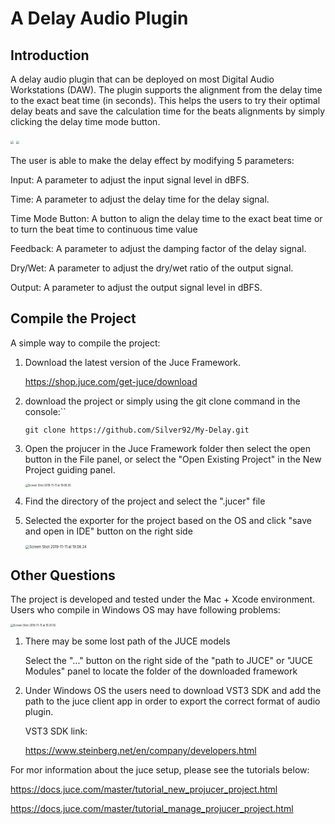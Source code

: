 # A Delay Audio Plugin

## Introduction

A delay audio plugin that can be deployed on most Digital Audio Workstations (DAW).  The plugin supports the alignment from the delay time to the exact beat time (in seconds). This helps the users to try their optimal delay beats and save the calculation time for the beats alignments by simply clicking the delay time mode button.

<img src="https://github.com/Silver92/My-Delay/blob/Develop/Sample%20Pictures/Screen%20Shot%202020-01-14%20at%2020.03.50.png" style="zoom:30%" align="center"/>

<img src="https://github.com/Silver92/My-Delay/blob/Develop/Sample%20Pictures/Screen%20Shot%202020-01-14%20at%2020.03.33.png" style="zoom:30%" align="center"/>

The user is able to make the delay effect by modifying 5 parameters:

Input: A parameter to adjust the input signal level in dBFS.

Time:	A parameter to adjust the delay time for the delay signal.

Time Mode Button: A button to align the delay time to the exact beat time or to turn the beat time to continuous time value

Feedback: A parameter to adjust the damping factor of the delay signal.

Dry/Wet: A parameter to adjust the dry/wet ratio of the output signal.

Output: A parameter to adjust the output signal level in dBFS.

## Compile the Project

A simple way to compile the project:

1. Download the latest version of the Juce Framework.

   https://shop.juce.com/get-juce/download

2. download the project or simply using the git clone command in the console:``

   `git clone https://github.com/Silver92/My-Delay.git`

3. Open the projucer in the Juce Framework folder then select the open button in the File panel, or select the "Open Existing Project" in the New Project guiding panel.

   <img src="https://github.com/Silver92/My-Delay/blob/Develop/Sample Pictures/Screen Shot 2019-11-11 at 19.08.05.png" alt="Screen Shot 2019-11-11 at 19.08.05" style="zoom:30%" align="center" />

4. Find the directory of the project and select the ".jucer" file

5. Selected the exporter for the project based on the OS and click "save and open in IDE" button on the right side

   <img src="https://github.com/Silver92/My-Delay/blob/Develop/Sample Pictures/Screen Shot 2019-11-11 at 19.08.24.png" alt="Screen Shot 2019-11-11 at 19.08.24" style="zoom:40%" align="center" />

## Other Questions

The project is developed and tested under the Mac + Xcode environment. Users who compile in Windows OS may have following problems:

<img src="https://github.com/Silver92/My-Delay/blob/Develop/Sample Pictures/Screen Shot 2019-11-11 at 19.20.16.png" alt="Screen Shot 2019-11-11 at 19.20.16" style="zoom:30%" align="center" />

1. There may be some lost path of the JUCE models

   Select the "..." button on the right side of the "path to JUCE" or "JUCE Modules" panel to locate the folder of the downloaded framework

2. Under Windows OS the users need to download VST3 SDK and add the path to the juce client app in order to export the correct format of audio plugin.

   VST3 SDK link:

   https://www.steinberg.net/en/company/developers.html

   

For mor information about the juce setup, please see the tutorials below:

https://docs.juce.com/master/tutorial_new_projucer_project.html

https://docs.juce.com/master/tutorial_manage_projucer_project.html